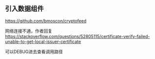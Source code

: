 


## 引入数据组件

https://github.com/bmoscon/cryptofeed

网络连接不通，作者回复
https://stackoverflow.com/questions/52805115/certificate-verify-failed-unable-to-get-local-issuer-certificate

可以DEBUG进去查看调用路径